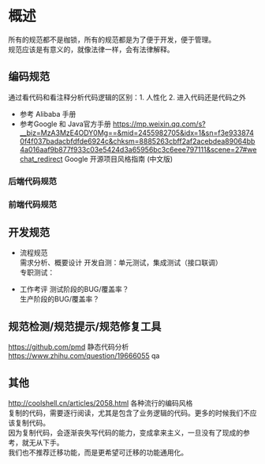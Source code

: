 # 概述

所有的规范都不是枷锁，所有的规范都是为了便于开发，便于管理。  
规范应该是有意义的，就像法律一样，会有法律解释。  

## 编码规范

通过看代码和看注释分析代码逻辑的区别：1. 人性化 2. 进入代码还是代码之外

- 参考 Alibaba 手册
- 参考Google 和 Java官方手册
https://mp.weixin.qq.com/s?__biz=MzA3MzE4ODY0Mg==&mid=2455982705&idx=1&sn=f3e9338740f4f037badacbfdfde6924c&chksm=8885263cbff2af2acebdea89064bb4a016aaf9b877f933c03e5424d3a65956bc3c6eee797111&scene=27#wechat_redirect Google 开源项目风格指南 (中文版)

### 后端代码规范

### 前端代码规范

## 开发规范

- 流程规范  
  需求分析、概要设计
  开发自测：单元测试，集成测试（接口联调）  
  专职测试：

- 工作考评
  测试阶段的BUG/覆盖率？  
  生产阶段的BUG/覆盖率？  

## 规范检测/规范提示/规范修复工具  

https://github.com/pmd 静态代码分析  
https://www.zhihu.com/question/19666055 qa  

## 其他

http://coolshell.cn/articles/2058.html 各种流行的编码风格  
复制的代码，需要逐行阅读，尤其是包含了业务逻辑的代码。更多的时候我们不应该复制代码。  
因为复制代码，会逐渐丧失写代码的能力，变成拿来主义，一旦没有了现成的参考，就无从下手。  
我们也不推荐迁移功能，而是更希望可迁移的功能通用化。  
